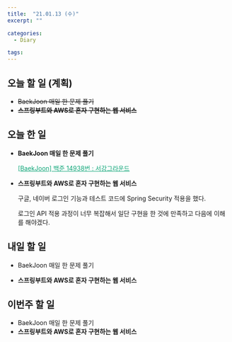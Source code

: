 ```yaml
---
title:  "21.01.13 (수)"
excerpt: ""

categories:
  - Diary

tags:
---
```


## 오늘 할 일 (계획)

- ~~BaekJoon 매일 한 문제 풀기~~
- ~~**스프링부트와 AWS로 혼자 구현하는 웹 서비스**~~

## 오늘 한 일

- **BaekJoon 매일 한 문제 풀기**

  <a href="https://nam-ki-bok.github.io/baekjoon/Baek_BattleGround/" style="color:#0FA678">[BaekJoon] 백준 14938번 : 서강그라운드</a>

- **스프링부트와 AWS로 혼자 구현하는 웹 서비스**

  구글, 네이버 로그인 기능과 테스트 코드에 Spring Security 적용을 했다.
  
  로그인 API 적용 과정이 너무 복잡해서 일단 구현을 한 것에 만족하고 다음에 이해를 해야겠다.


##  내일 할 일

- BaekJoon 매일 한 문제 풀기

- **스프링부트와 AWS로 혼자 구현하는 웹 서비스**


## 이번주 할 일

- BaekJoon 매일 한 문제 풀기
- **스프링부트와 AWS로 혼자 구현하는 웹 서비스**

<br>

